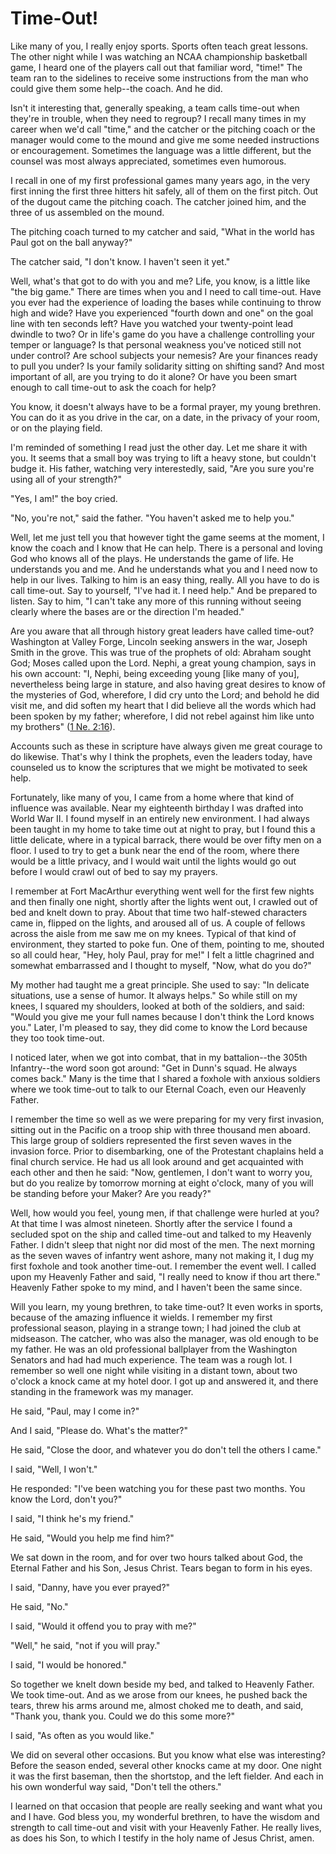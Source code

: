 # Time-Out!

Like many of you, I really enjoy sports. Sports often teach great lessons. The
other night while I was watching an NCAA championship basketball game, I heard
one of the players call out that familiar word, "time!" The team ran to the
sidelines to receive some instructions from the man who could give them some
help--the coach. And he did.

Isn't it interesting that, generally speaking, a team calls time-out when
they're in trouble, when they need to regroup? I recall many times in my
career when we'd call "time," and the catcher or the pitching coach or the
manager would come to the mound and give me some needed instructions or
encouragement. Sometimes the language was a little different, but the counsel
was most always appreciated, sometimes even humorous.

I recall in one of my first professional games many years ago, in the very
first inning the first three hitters hit safely, all of them on the first
pitch. Out of the dugout came the pitching coach. The catcher joined him, and
the three of us assembled on the mound.

The pitching coach turned to my catcher and said, "What in the world has Paul
got on the ball anyway?"

The catcher said, "I don't know. I haven't seen it yet."

Well, what's that got to do with you and me? Life, you know, is a little like
"the big game." There are times when you and I need to call time-out. Have you
ever had the experience of loading the bases while continuing to throw high
and wide? Have you experienced "fourth down and one" on the goal line with ten
seconds left? Have you watched your twenty-point lead dwindle to two? Or in
life's game do you have a challenge controlling your temper or language? Is
that personal weakness you've noticed still not under control? Are school
subjects your nemesis? Are your finances ready to pull you under? Is your
family solidarity sitting on shifting sand? And most important of all, are you
trying to do it alone? Or have you been smart enough to call time-out to ask
the coach for help?

You know, it doesn't always have to be a formal prayer, my young brethren. You
can do it as you drive in the car, on a date, in the privacy of your room, or
on the playing field.

I'm reminded of something I read just the other day. Let me share it with you.
It seems that a small boy was trying to lift a heavy stone, but couldn't budge
it. His father, watching very interestedly, said, "Are you sure you're using
all of your strength?"

"Yes, I am!" the boy cried.

"No, you're not," said the father. "You haven't asked me to help you."

Well, let me just tell you that however tight the game seems at the moment, I
know the coach and I know that He can help. There is a personal and loving God
who knows all of the plays. He understands the game of life. He understands
you and me. And he understands what you and I need now to help in our lives.
Talking to him is an easy thing, really. All you have to do is call time-out.
Say to yourself, "I've had it. I need help." And be prepared to listen. Say to
him, "I can't take any more of this running without seeing clearly where the
bases are or the direction I'm headed."

Are you aware that all through history great leaders have called time-out?
Washington at Valley Forge, Lincoln seeking answers in the war, Joseph Smith
in the grove. This was true of the prophets of old: Abraham sought God; Moses
called upon the Lord. Nephi, a great young champion, says in his own account:
"I, Nephi, being exceeding young [like many of you], nevertheless being large
in stature, and also having great desires to know of the mysteries of God,
wherefore, I did cry unto the Lord; and behold he did visit me, and did soften
my heart that I did believe all the words which had been spoken by my father;
wherefore, I did not rebel against him like unto my brothers" ([1 Ne.
2:16](https://www.lds.org/scriptures/bofm/1-ne/2.16?lang=eng#15)).

Accounts such as these in scripture have always given me great courage to do
likewise. That's why I think the prophets, even the leaders today, have
counseled us to know the scriptures that we might be motivated to seek help.

Fortunately, like many of you, I came from a home where that kind of influence
was available. Near my eighteenth birthday I was drafted into World War II. I
found myself in an entirely new environment. I had always been taught in my
home to take time out at night to pray, but I found this a little delicate,
where in a typical barrack, there would be over fifty men on a floor. I used
to try to get a bunk near the end of the room, where there would be a little
privacy, and I would wait until the lights would go out before I would crawl
out of bed to say my prayers.

I remember at Fort MacArthur everything went well for the first few nights and
then finally one night, shortly after the lights went out, I crawled out of
bed and knelt down to pray. About that time two half-stewed characters came
in, flipped on the lights, and aroused all of us. A couple of fellows across
the aisle from me saw me on my knees. Typical of that kind of environment,
they started to poke fun. One of them, pointing to me, shouted so all could
hear, "Hey, holy Paul, pray for me!" I felt a little chagrined and somewhat
embarrassed and I thought to myself, "Now, what do you do?"

My mother had taught me a great principle. She used to say: "In delicate
situations, use a sense of humor. It always helps." So while still on my
knees, I squared my shoulders, looked at both of the soldiers, and said:
"Would you give me your full names because I don't think the Lord knows you."
Later, I'm pleased to say, they did come to know the Lord because they too
took time-out.

I noticed later, when we got into combat, that in my battalion--the 305th
Infantry--the word soon got around: "Get in Dunn's squad. He always comes
back." Many is the time that I shared a foxhole with anxious soldiers where we
took time-out to talk to our Eternal Coach, even our Heavenly Father.

I remember the time so well as we were preparing for my very first invasion,
sitting out in the Pacific on a troop ship with three thousand men aboard.
This large group of soldiers represented the first seven waves in the invasion
force. Prior to disembarking, one of the Protestant chaplains held a final
church service. He had us all look around and get acquainted with each other
and then he said: "Now, gentlemen, I don't want to worry you, but do you
realize by tomorrow morning at eight o'clock, many of you will be standing
before your Maker? Are you ready?"

Well, how would you feel, young men, if that challenge were hurled at you? At
that time I was almost nineteen. Shortly after the service I found a secluded
spot on the ship and called time-out and talked to my Heavenly Father. I
didn't sleep that night nor did most of the men. The next morning as the seven
waves of infantry went ashore, many not making it, I dug my first foxhole and
took another time-out. I remember the event well. I called upon my Heavenly
Father and said, "I really need to know if thou art there." Heavenly Father
spoke to my mind, and I haven't been the same since.

Will you learn, my young brethren, to take time-out? It even works in sports,
because of the amazing influence it wields. I remember my first professional
season, playing in a strange town; I had joined the club at midseason. The
catcher, who was also the manager, was old enough to be my father. He was an
old professional ballplayer from the Washington Senators and had had much
experience. The team was a rough lot. I remember so well one night while
visiting in a distant town, about two o'clock a knock came at my hotel door. I
got up and answered it, and there standing in the framework was my manager.

He said, "Paul, may I come in?"

And I said, "Please do. What's the matter?"

He said, "Close the door, and whatever you do don't tell the others I came."

I said, "Well, I won't."

He responded: "I've been watching you for these past two months. You know the
Lord, don't you?"

I said, "I think he's my friend."

He said, "Would you help me find him?"

We sat down in the room, and for over two hours talked about God, the Eternal
Father and his Son, Jesus Christ. Tears began to form in his eyes.

I said, "Danny, have you ever prayed?"

He said, "No."

I said, "Would it offend you to pray with me?"

"Well," he said, "not if you will pray."

I said, "I would be honored."

So together we knelt down beside my bed, and talked to Heavenly Father. We
took time-out. And as we arose from our knees, he pushed back the tears, threw
his arms around me, almost choked me to death, and said, "Thank you, thank
you. Could we do this some more?"

I said, "As often as you would like."

We did on several other occasions. But you know what else was interesting?
Before the season ended, several other knocks came at my door. One night it
was the first baseman, then the shortstop, and the left fielder. And each in
his own wonderful way said, "Don't tell the others."

I learned on that occasion that people are really seeking and want what you
and I have. God bless you, my wonderful brethren, to have the wisdom and
strength to call time-out and visit with your Heavenly Father. He really
lives, as does his Son, to which I testify in the holy name of Jesus Christ,
amen.

